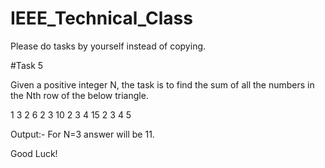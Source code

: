 # IEEE_Technical_Class
Please do tasks by yourself instead of copying.

#Task 5

Given a positive integer N, the task is to find the sum of all the numbers in the Nth row of the below triangle.

1
3 2
6 2 3
10 2 3 4
15 2 3 4 5

Output:-
For N=3 answer will be 11.

Good Luck!








